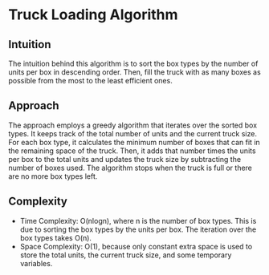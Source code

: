 # Truck Loading Algorithm

## Intuition
The intuition behind this algorithm is to sort the box types by the number of units per box in descending order. Then, fill the truck with as many boxes as possible from the most to the least efficient ones.

## Approach
The approach employs a greedy algorithm that iterates over the sorted box types. It keeps track of the total number of units and the current truck size. For each box type, it calculates the minimum number of boxes that can fit in the remaining space of the truck. Then, it adds that number times the units per box to the total units and updates the truck size by subtracting the number of boxes used. The algorithm stops when the truck is full or there are no more box types left.

## Complexity
- Time Complexity: O(nlogn), where n is the number of box types. This is due to sorting the box types by the units per box. The iteration over the box types takes O(n).
- Space Complexity: O(1), because only constant extra space is used to store the total units, the current truck size, and some temporary variables.

